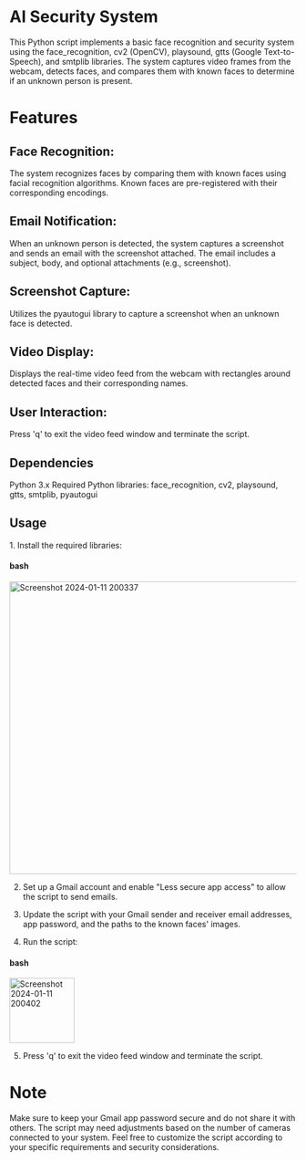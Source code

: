 <h1>AI Security System</h1>
<p>This Python script implements a basic face recognition and security system using the face_recognition, cv2 (OpenCV), playsound, gtts (Google Text-to-Speech), and smtplib libraries. The system captures video frames from the webcam, detects faces, and compares them with known faces to determine if an unknown person is present.</p>

<h1>Features</h1>
<h2>Face Recognition:</h2>

<p>The system recognizes faces by comparing them with known faces using facial recognition algorithms.
Known faces are pre-registered with their corresponding encodings.</p>
<h2>Email Notification:</h2>

<p>When an unknown person is detected, the system captures a screenshot and sends an email with the screenshot attached.
The email includes a subject, body, and optional attachments (e.g., screenshot).</p>
<h2>Screenshot Capture:</h2>

<p>Utilizes the pyautogui library to capture a screenshot when an unknown face is detected.</p>
<h2>Video Display:</h2>

<p>Displays the real-time video feed from the webcam with rectangles around detected faces and their corresponding names.</p>
<h2>User Interaction:</h2>

<p>Press 'q' to exit the video feed window and terminate the script.</p>
<h2>Dependencies</h2>
<p>Python 3.x
Required Python libraries: face_recognition, cv2, playsound, gtts, smtplib, pyautogui</p>
<h2>Usage</h2>
1. Install the required libraries:

<h4>bash</h4>
<img width="513" alt="Screenshot 2024-01-11 200337" src="https://github.com/sk-sanju/ai-security-system.io/assets/133774180/f92e374e-f6b0-45e8-b62c-91354cad8763">


2. Set up a Gmail account and enable "Less secure app access" to allow the script to send emails.

3. Update the script with your Gmail sender and receiver email addresses, app password, and the paths to the known faces' images.

4. Run the script:

<h4>bash</h4>
<img width="114" alt="Screenshot 2024-01-11 200402" src="https://github.com/sk-sanju/ai-security-system.io/assets/133774180/29463ab1-7df5-45fa-9eee-0cb03a2dd5a8">


5. Press 'q' to exit the video feed window and terminate the script.

<h1>Note</h1>
<p>Make sure to keep your Gmail app password secure and do not share it with others.
The script may need adjustments based on the number of cameras connected to your system.
Feel free to customize the script according to your specific requirements and security considerations.</p>
